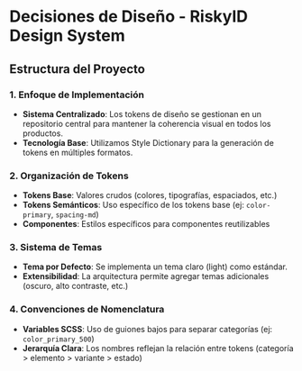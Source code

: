 # Decisiones de Diseño - RiskyID Design System

## Estructura del Proyecto

### 1. Enfoque de Implementación
- **Sistema Centralizado**: Los tokens de diseño se gestionan en un repositorio central para mantener la coherencia visual en todos los productos.
- **Tecnología Base**: Utilizamos Style Dictionary para la generación de tokens en múltiples formatos.

### 2. Organización de Tokens
- **Tokens Base**: Valores crudos (colores, tipografías, espaciados, etc.)
- **Tokens Semánticos**: Uso específico de los tokens base (ej: `color-primary`, `spacing-md`)
- **Componentes**: Estilos específicos para componentes reutilizables

### 3. Sistema de Temas
- **Tema por Defecto**: Se implementa un tema claro (light) como estándar.
- **Extensibilidad**: La arquitectura permite agregar temas adicionales (oscuro, alto contraste, etc.)

### 4. Convenciones de Nomenclatura
- **Variables SCSS**: Uso de guiones bajos para separar categorías (ej: `color_primary_500`)
- **Jerarquía Clara**: Los nombres reflejan la relación entre tokens (categoría > elemento > variante > estado)
